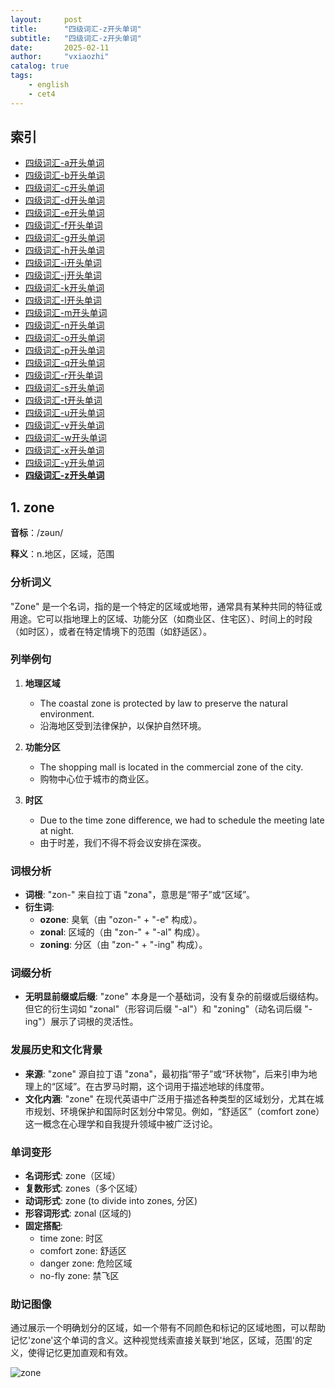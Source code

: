 ```yaml
---
layout:     post
title:      "四级词汇-z开头单词"
subtitle:   "四级词汇-z开头单词"
date:       2025-02-11
author:     "vxiaozhi"
catalog: true
tags:
    - english
    - cet4
---
```


## 索引

- [四级词汇-a开头单词](/2025/02/11/cet4-a/)
- [四级词汇-b开头单词](/2025/02/11/cet4-b/)
- [四级词汇-c开头单词](/2025/02/11/cet4-c/)
- [四级词汇-d开头单词](/2025/02/11/cet4-d/)
- [四级词汇-e开头单词](/2025/02/11/cet4-e/)
- [四级词汇-f开头单词](/2025/02/11/cet4-f/)
- [四级词汇-g开头单词](/2025/02/11/cet4-g/)
- [四级词汇-h开头单词](/2025/02/11/cet4-h/)
- [四级词汇-i开头单词](/2025/02/11/cet4-i/)
- [四级词汇-j开头单词](/2025/02/11/cet4-j/)
- [四级词汇-k开头单词](/2025/02/11/cet4-k/)
- [四级词汇-l开头单词](/2025/02/11/cet4-l/)
- [四级词汇-m开头单词](/2025/02/11/cet4-m/)
- [四级词汇-n开头单词](/2025/02/11/cet4-n/)
- [四级词汇-o开头单词](/2025/02/11/cet4-o/)
- [四级词汇-p开头单词](/2025/02/11/cet4-p/)
- [四级词汇-q开头单词](/2025/02/11/cet4-q/)
- [四级词汇-r开头单词](/2025/02/11/cet4-r/)
- [四级词汇-s开头单词](/2025/02/11/cet4-s/)
- [四级词汇-t开头单词](/2025/02/11/cet4-t/)
- [四级词汇-u开头单词](/2025/02/11/cet4-u/)
- [四级词汇-v开头单词](/2025/02/11/cet4-v/)
- [四级词汇-w开头单词](/2025/02/11/cet4-w/)
- [四级词汇-x开头单词](/2025/02/11/cet4-x/)
- [四级词汇-y开头单词](/2025/02/11/cet4-y/)
- [**四级词汇-z开头单词**](/2025/02/11/cet4-z/)

## 1. zone

**音标**：/zəun/

**释义**：n.地区，区域，范围

### 分析词义
"Zone" 是一个名词，指的是一个特定的区域或地带，通常具有某种共同的特征或用途。它可以指地理上的区域、功能分区（如商业区、住宅区）、时间上的时段（如时区），或者在特定情境下的范围（如舒适区）。

### 列举例句
1. **地理区域**  
   - The coastal zone is protected by law to preserve the natural environment.  
   - 沿海地区受到法律保护，以保护自然环境。

2. **功能分区**  
   - The shopping mall is located in the commercial zone of the city.  
   - 购物中心位于城市的商业区。

3. **时区**  
   - Due to the time zone difference, we had to schedule the meeting late at night.  
   - 由于时差，我们不得不将会议安排在深夜。

### 词根分析
- **词根**: "zon-" 来自拉丁语 "zona"，意思是“带子”或“区域”。  
- **衍生词**:  
  - **ozone**: 臭氧（由 "ozon-" + "-e" 构成）。  
  - **zonal**: 区域的（由 "zon-" + "-al" 构成）。  
  - **zoning**: 分区（由 "zon-" + "-ing" 构成）。

### 词缀分析
- **无明显前缀或后缀**: "zone" 本身是一个基础词，没有复杂的前缀或后缀结构。但它的衍生词如 "zonal"（形容词后缀 "-al"）和 "zoning"（动名词后缀 "-ing"）展示了词根的灵活性。

### 发展历史和文化背景
- **来源**: "zone" 源自拉丁语 "zona"，最初指“带子”或“环状物”，后来引申为地理上的“区域”。在古罗马时期，这个词用于描述地球的纬度带。  
- **文化内涵**: "zone" 在现代英语中广泛用于描述各种类型的区域划分，尤其在城市规划、环境保护和国际时区划分中常见。例如，“舒适区”（comfort zone）这一概念在心理学和自我提升领域中被广泛讨论。

### 单词变形
- **名词形式**: zone（区域）  
- **复数形式**: zones（多个区域）  
- **动词形式**: zone (to divide into zones, 分区)  
- **形容词形式**: zonal (区域的)  
- **固定搭配**:  
  - time zone: 时区  
  - comfort zone: 舒适区  
  - danger zone: 危险区域  
  - no-fly zone: 禁飞区  

### 助记图像

通过展示一个明确划分的区域，如一个带有不同颜色和标记的区域地图，可以帮助记忆'zone'这个单词的含义。这种视觉线索直接关联到'地区，区域，范围'的定义，使得记忆更加直观和有效。

![zone](/imgs/cet4/z/zone.jpg)

